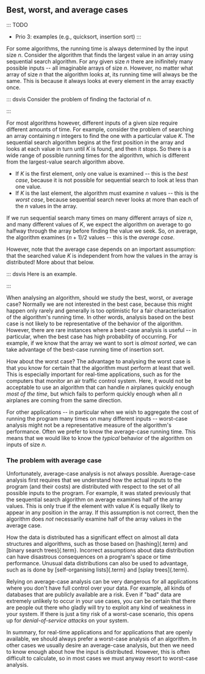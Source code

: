 
## Best, worst, and average cases

::: TODO
- Prio 3: examples (e.g., quicksort, insertion sort)
:::

For some algorithms, the running time is always determined by the input size $n$.
Consider the algorithm that finds the largest value in an array using sequential search algorithm.
For any given size $n$ there are inifinitely many possible inputs -- all imaginable arrays of size $n$.
However, no matter what array of size $n$ that the algorithm looks at, its running time will always be the same.
This is because it always looks at every element in the array exactly once.

::: dsvis
Consider the problem of finding the factorial of $n$.

<inlineav id="AnalCasesSameCON" src="AlgAnal/AnalCasesSameCON.js" name="Simple analysis cases slideshow" links="AlgAnal/AnalCasesCON.css"/>
:::

For most algorithms however, different inputs of a given size require different amounts of time.
For example, consider the problem of searching an array containing $n$ integers to find the one with a particular value $K$.
The sequential search algorithm begins at the first position in the array and looks at each value in turn until $K$ is found, and then it stops.
So there is a wide range of possible running times for the algorithm, which is different from the largest-value search algorithm above.

- If $K$ is the first element, only one value is examined -- this is the *best case*, because it is not possible for sequential search to look at less than one value.
- If $K$ is the last element, the algorithm must examine $n$ values -- this is the *worst case*, because sequential search never looks at more than each of the $n$ values in the array.

If we run sequential search many times on many different arrays of size $n$, and many different values of $K$, we expect the algorithm on average to go halfway through the array before finding the value we seek.
So, on average, the algorithm examines $(n+1)/2$ values -- this is the *average case*.

However, note that the average case depends on an important assumption: that the searched value $K$ is independent from how the values in the array is distributed! More about that below.

::: dsvis
Here is an example.

<inlineav id="AnalCasesDiffCON" src="AlgAnal/AnalCasesDiffCON.js" name="Best, Worst, and Average cases slideshow" links="AlgAnal/AnalCasesCON.css"/>
:::

When analysing an algorithm, should we study the best, worst, or average
case? Normally we are not interested in the best case, because this
might happen only rarely and generally is too optimistic for a fair
characterisation of the algorithm's running time. In other words,
analysis based on the best case is not likely to be representative of
the behavior of the algorithm. However, there are rare instances where a
best-case analysis is useful -- in particular, when the best case has
high probability of occurring.
For example, if we know that the array we want to sort is *almost sorted*,
we can take advantage of the best-case running time of insertion sort.

How about the worst case? The advantage to analysing the worst case is
that you know for certain that the algorithm must perform at least that
well. This is especially important for real-time applications, such as
for the computers that monitor an air traffic control system. Here, it
would not be acceptable to use an algorithm that can handle $n$
airplanes quickly enough *most of the time*, but which fails to perform
quickly enough when all $n$ airplanes are coming from the same
direction.

For other applications -- in particular when we wish to aggregate the
cost of running the program many times on many different inputs --
worst-case analysis might not be a representative measure of the
algorithm's performance. Often we prefer to know the average-case
running time. This means that we would like to know the *typical*
behavior of the algorithm on inputs of size $n$.

### The problem with average case

Unfortunately,
average-case analysis is not always possible. Average-case analysis
first requires that we understand how the actual inputs to the program
(and their costs) are distributed with respect to the set of all
possible inputs to the program. For example, it was stated previously
that the sequential search algorithm on average examines half of the
array values. This is only true if the element with value $K$ is equally
likely to appear in any position in the array. If this assumption is not
correct, then the algorithm does *not* necessarily examine half of the
array values in the average case.

How the data is distributed has a significant effect on
almost all data structures and algorithms, such as those based on
[hashing]{.term} and [binary search trees]{.term}.
Incorrect assumptions about data distribution can have
disastrous consequences on a program's space or time performance.
Unusual data distributions can also be used to advantage, such as is
done by [self-organising lists]{.term} and [splay trees]{.term}.

Relying on average-case analysis can be very dangerous for all applications where you don't have full control over your data.
For example, all kinds of databases that are publicly available are a risk.
Even if "bad" data are extremely unlikely to occur in your use cases, you can be certain that there are people out there who gladly will try to exploit any kind of weakness in your system.
If there is just a tiny risk of a worst-case scenario, this opens up for *denial-of-service attacks* on your system.

In summary, for real-time applications and for applications that are openly available, we should always prefer a worst-case analysis of an algorithm.
In other cases we usually desire an average-case analysis, but then we need to know enough about how the input is distributed.
However, this is often difficult to calculate, so in most cases we must anyway resort to worst-case analysis.
